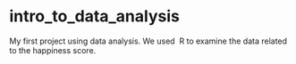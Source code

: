 # intro_to_data_analysis
My first project using data analysis.
We used  R to examine the data related to the happiness score.
